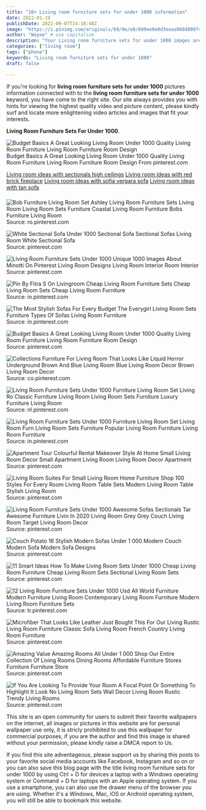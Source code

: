 ```yaml
---
title: "16+ Living room furniture sets for under 1000 information"
date: 2022-01-19
publishDate: 2022-09-07T14:10:48Z
image: "https://i.pinimg.com/originals/69/9e/e0/699ee0e0d3eeaa9684809741cce47686.jpg"
author: "Wayne" # use capitalize
description: "Your Living room furniture sets for under 1000 images are ready. Living room furniture sets for under 1000 are a topic that is being searched for and liked by netizens now. You can Find and Download the Living room furniture sets for under 1000 files here. Download all free images."
categories: ["living room"]
tags: ["phone"]
keywords: "Living room furniture sets for under 1000"
draft: false

---
```


If you're looking for **living room furniture sets for under 1000** pictures information connected with to the **living room furniture sets for under 1000** keyword, you have come to the right  site.  Our site always  provides you with  hints  for viewing  the highest  quality video and picture  content, please kindly surf and locate more enlightening video articles and images  that fit your interests.

**Living Room Furniture Sets For Under 1000**. 

![Budget Basics A Great Looking Living Room Under 1000 Quality Living Room Furniture Living Room Furniture Room Design](https://i.pinimg.com/564x/b1/81/b0/b181b01256db93e337aba6465d08fcda--living-room-apartment-apartment-furniture.jpg "Budget Basics A Great Looking Living Room Under 1000 Quality Living Room Furniture Living Room Furniture Room Design")
Budget Basics A Great Looking Living Room Under 1000 Quality Living Room Furniture Living Room Furniture Room Design From pinterest.com

[Living room ideas with sectionals high ceilings](/living-room-ideas-with-sectionals-high-ceilings/)
[Living room ideas with red brick fireplace](/living-room-ideas-with-red-brick-fireplace/)
[Living room ideas with sofia vergara sofa](/living-room-ideas-with-sofia-vergara-sofa/)
[Living room ideas with tan sofa](/living-room-ideas-with-tan-sofa/)



### 

 


![Bob Furniture Living Room Set Ashley Living Room Furniture Sets Living Room Living Room Sets Furniture Coastal Living Room Furniture Bobs Furniture Living Room](https://i.pinimg.com/originals/d6/d2/a2/d6d2a22df6e7213414f45179bf29a61b.jpg "Bob Furniture Living Room Set Ashley Living Room Furniture Sets Living Room Living Room Sets Furniture Coastal Living Room Furniture Bobs Furniture Living Room")
Source: ro.pinterest.com

 

![White Sectional Sofa Under 1000 Sectional Sofa Sectional Sofas Living Room White Sectional Sofa](https://i.pinimg.com/originals/b0/ac/8b/b0ac8b47c626d717115623df3155c0ba.jpg "White Sectional Sofa Under 1000 Sectional Sofa Sectional Sofas Living Room White Sectional Sofa")
Source: pinterest.com

 

![Living Room Furniture Sets Under 1000 Unique 1000 Images About Minotti On Pinterest Living Room Designs Living Room Interior Room Interior](https://i.pinimg.com/originals/7c/bd/72/7cbd7261247091c3d0fbbd024aada5fc.jpg "Living Room Furniture Sets Under 1000 Unique 1000 Images About Minotti On Pinterest Living Room Designs Living Room Interior Room Interior")
Source: pinterest.com

 

![Pin By Fitra S On Livingroom Cheap Living Room Furniture Sets Cheap Living Room Sets Cheap Living Room Furniture](https://i.pinimg.com/originals/03/18/ad/0318ad260eed5dd2144dea1e1921f71d.jpg "Pin By Fitra S On Livingroom Cheap Living Room Furniture Sets Cheap Living Room Sets Cheap Living Room Furniture")
Source: in.pinterest.com

 

![The Most Stylish Sofas For Every Budget The Everygirl Living Room Sets Furniture Types Of Sofas Living Room Furniture](https://i.pinimg.com/originals/df/bd/cf/dfbdcf7d4d904449806cda8d68268387.png "The Most Stylish Sofas For Every Budget The Everygirl Living Room Sets Furniture Types Of Sofas Living Room Furniture")
Source: in.pinterest.com

 

![Budget Basics A Great Looking Living Room Under 1000 Quality Living Room Furniture Living Room Furniture Room Design](https://i.pinimg.com/564x/b1/81/b0/b181b01256db93e337aba6465d08fcda--living-room-apartment-apartment-furniture.jpg "Budget Basics A Great Looking Living Room Under 1000 Quality Living Room Furniture Living Room Furniture Room Design")
Source: pinterest.com

 

![Collections Furniture For Living Room That Looks Like Liquid Horror Underground Brown And Blue Living Room Blue Living Room Decor Brown Living Room Decor](https://i.pinimg.com/736x/2a/27/bd/2a27bdedb844aa03466f30bfc1dd806e.jpg "Collections Furniture For Living Room That Looks Like Liquid Horror Underground Brown And Blue Living Room Blue Living Room Decor Brown Living Room Decor")
Source: co.pinterest.com

 

![Living Room Furniture Sets Under 1000 Furniture Living Room Set Living Ro Classic Furniture Living Room Living Room Sets Furniture Luxury Furniture Living Room](https://i.pinimg.com/originals/e8/65/01/e86501c9ce312d47e25c29b7079c2b0f.jpg "Living Room Furniture Sets Under 1000 Furniture Living Room Set Living Ro Classic Furniture Living Room Living Room Sets Furniture Luxury Furniture Living Room")
Source: nl.pinterest.com

 

![Living Room Furniture Sets Under 1000 Furniture Living Room Set Living Room Furn Living Room Sets Furniture Popular Living Room Furniture Living Room Furniture](https://i.pinimg.com/originals/34/f1/49/34f1491d9a8a3493d12e7841b7e39f35.jpg "Living Room Furniture Sets Under 1000 Furniture Living Room Set Living Room Furn Living Room Sets Furniture Popular Living Room Furniture Living Room Furniture")
Source: in.pinterest.com

 

![Apartment Tour Colourful Rental Makeover Style At Home Small Living Room Decor Small Apartment Living Room Living Room Decor Apartment](https://i.pinimg.com/736x/28/27/67/2827677a67a8b77970da6a9cf0e5678f--condo-living-room-gray-living-rooms.jpg "Apartment Tour Colourful Rental Makeover Style At Home Small Living Room Decor Small Apartment Living Room Living Room Decor Apartment")
Source: pinterest.com

 

![Living Room Suites For Small Living Room Home Furniture Shop 100 Styles For Every Room Living Room Table Sets Modern Living Room Table Stylish Living Room](https://i.pinimg.com/736x/2f/cf/28/2fcf286da164d87576e8fd3d163b1f79.jpg "Living Room Suites For Small Living Room Home Furniture Shop 100 Styles For Every Room Living Room Table Sets Modern Living Room Table Stylish Living Room")
Source: pinterest.com

 

![Living Room Furniture Sets Under 1000 Awesome Sofas Sectionals Tar Awesome Furniture Livin In 2020 Living Room Grey Grey Couch Living Room Target Living Room Decor](https://i.pinimg.com/originals/fd/f6/26/fdf626039d9e0784834351fd743b7daa.jpg "Living Room Furniture Sets Under 1000 Awesome Sofas Sectionals Tar Awesome Furniture Livin In 2020 Living Room Grey Grey Couch Living Room Target Living Room Decor")
Source: pinterest.com

 

![Couch Potato 16 Stylish Modern Sofas Under 1 000 Modern Couch Modern Sofa Modern Sofa Designs](https://i.pinimg.com/736x/b9/06/f9/b906f99a0a6ad19d68d1c16ac1e6b400.jpg "Couch Potato 16 Stylish Modern Sofas Under 1 000 Modern Couch Modern Sofa Modern Sofa Designs")
Source: pinterest.com

 

![11 Smart Ideas How To Make Living Room Sets Under 1000 Cheap Living Room Furniture Cheap Living Room Sets Sectional Living Room Sets](https://i.pinimg.com/originals/7f/87/4a/7f874a7fd32e91091fca3f564f3ee791.jpg "11 Smart Ideas How To Make Living Room Sets Under 1000 Cheap Living Room Furniture Cheap Living Room Sets Sectional Living Room Sets")
Source: pinterest.com

 

![12 Living Room Furniture Sets Under 1000 Usd All World Furniture Modern Furniture Living Room Contemporary Living Room Furniture Modern Living Room Furniture Sets](https://i.pinimg.com/originals/3f/1c/ac/3f1cac42d453807134a9265f83c81a36.jpg "12 Living Room Furniture Sets Under 1000 Usd All World Furniture Modern Furniture Living Room Contemporary Living Room Furniture Modern Living Room Furniture Sets")
Source: tr.pinterest.com

 

![Microfiber That Looks Like Leather Just Bought This For Our Living Rustic Living Room Furniture Classic Sofa Living Room French Country Living Room Furniture](https://i.pinimg.com/originals/92/13/a3/9213a3c825ad007ce1be11d7c69d59b3.jpg "Microfiber That Looks Like Leather Just Bought This For Our Living Rustic Living Room Furniture Classic Sofa Living Room French Country Living Room Furniture")
Source: pinterest.com

 

![Amazing Value Amazing Rooms All Under 1 000 Shop Our Entire Collection Of Living Rooms Dining Rooms Affordable Furniture Stores Furniture Furniture Store](https://i.pinimg.com/736x/9d/c3/55/9dc35511a7815ca35c83234485d27abd.jpg "Amazing Value Amazing Rooms All Under 1 000 Shop Our Entire Collection Of Living Rooms Dining Rooms Affordable Furniture Stores Furniture Furniture Store")
Source: pinterest.com

 

![If You Are Looking To Provide Your Room A Focal Point Or Something To Highlight It Look No Living Room Sets Wall Decor Living Room Rustic Trendy Living Rooms](https://i.pinimg.com/originals/69/9e/e0/699ee0e0d3eeaa9684809741cce47686.jpg "If You Are Looking To Provide Your Room A Focal Point Or Something To Highlight It Look No Living Room Sets Wall Decor Living Room Rustic Trendy Living Rooms")
Source: pinterest.com

 

This site is an open community for users to submit their favorite wallpapers on the internet, all images or pictures in this website are for personal wallpaper use only, it is stricly prohibited to use this wallpaper for commercial purposes, if you are the author and find this image is shared without your permission, please kindly raise a DMCA report to Us.

If you find this site adventageous, please support us by sharing this posts to your favorite social media accounts like Facebook, Instagram and so on or you can also save this blog page with the title living room furniture sets for under 1000 by using Ctrl + D for devices a laptop with a Windows operating system or Command + D for laptops with an Apple operating system. If you use a smartphone, you can also use the drawer menu of the browser you are using. Whether it's a Windows, Mac, iOS or Android operating system, you will still be able to bookmark this website.
